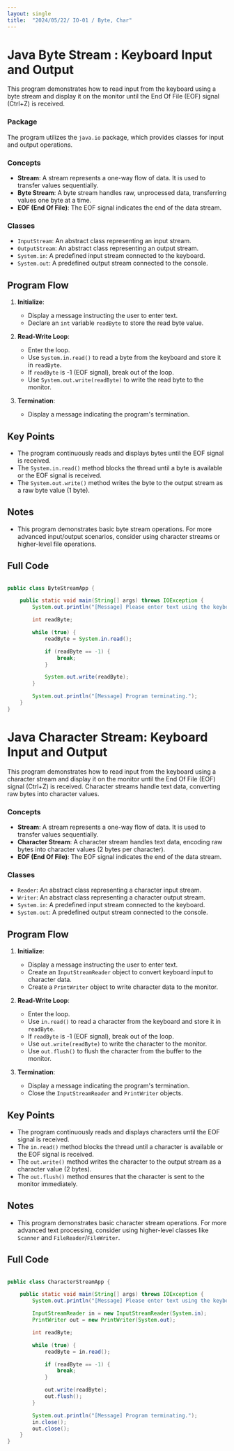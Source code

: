 ```yaml
---
layout: single
title:  "2024/05/22/ IO-01 / Byte, Char"
---
```


# Java Byte Stream : Keyboard Input and Output

This program demonstrates how to read input from the keyboard using a byte stream and display it on the monitor until the End Of File (EOF) signal (Ctrl+Z) is received.

### Package
The program utilizes the `java.io` package, which provides classes for input and output operations.

### Concepts

- **Stream**: A stream represents a one-way flow of data. It is used to transfer values sequentially.
- **Byte Stream**: A byte stream handles raw, unprocessed data, transferring values one byte at a time.
- **EOF (End Of File)**: The EOF signal indicates the end of the data stream.

### Classes

- `InputStream`: An abstract class representing an input stream.
- `OutputStream`: An abstract class representing an output stream.
- `System.in`: A predefined input stream connected to the keyboard.
- `System.out`: A predefined output stream connected to the console.

## Program Flow

1. **Initialize**:
   - Display a message instructing the user to enter text.
   - Declare an `int` variable `readByte` to store the read byte value.

2. **Read-Write Loop**:
   - Enter the loop.
   - Use `System.in.read()` to read a byte from the keyboard and store it in `readByte`.
   - If `readByte` is -1 (EOF signal), break out of the loop.
   - Use `System.out.write(readByte)` to write the read byte to the monitor.

3. **Termination**:
   - Display a message indicating the program's termination.

## Key Points
- The program continuously reads and displays bytes until the EOF signal is received.
- The `System.in.read()` method blocks the thread until a byte is available or the EOF signal is received.
- The `System.out.write()` method writes the byte to the output stream as a raw byte value (1 byte).

## Notes
- This program demonstrates basic byte stream operations. For more advanced input/output scenarios, consider using character streams or higher-level file operations.


## Full Code

```java

public class ByteStreamApp {

    public static void main(String[] args) throws IOException {
        System.out.println("[Message] Please enter text using the keyboard.");

        int readByte;

        while (true) {
            readByte = System.in.read();

            if (readByte == -1) {
                break;
            }

            System.out.write(readByte);
        }

        System.out.println("[Message] Program terminating.");
    }
}
```


# Java Character Stream: Keyboard Input and Output

This program demonstrates how to read input from the keyboard using a character stream and display it on the monitor until the End Of File (EOF) signal (Ctrl+Z) is received. Character streams handle text data, converting raw bytes into character values.


### Concepts

- **Stream**: A stream represents a one-way flow of data. It is used to transfer values sequentially.
- **Character Stream**: A character stream handles text data, encoding raw bytes into character values (2 bytes per character).
- **EOF (End Of File)**: The EOF signal indicates the end of the data stream.

### Classes

- `Reader`: An abstract class representing a character input stream.
- `Writer`: An abstract class representing a character output stream.
- `System.in`: A predefined input stream connected to the keyboard.
- `System.out`: A predefined output stream connected to the console.

## Program Flow

1. **Initialize**:
   - Display a message instructing the user to enter text.
   - Create an `InputStreamReader` object to convert keyboard input to character data.
   - Create a `PrintWriter` object to write character data to the monitor.

2. **Read-Write Loop**:
   - Enter the loop.
   - Use `in.read()` to read a character from the keyboard and store it in `readByte`.
   - If `readByte` is -1 (EOF signal), break out of the loop.
   - Use `out.write(readByte)` to write the character to the monitor.
   - Use `out.flush()` to flush the character from the buffer to the monitor.

3. **Termination**:
   - Display a message indicating the program's termination.
   - Close the `InputStreamReader` and `PrintWriter` objects.

## Key Points
- The program continuously reads and displays characters until the EOF signal is received.
- The `in.read()` method blocks the thread until a character is available or the EOF signal is received.
- The `out.write()` method writes the character to the output stream as a character value (2 bytes).
- The `out.flush()` method ensures that the character is sent to the monitor immediately.

## Notes
- This program demonstrates basic character stream operations. For more advanced text processing, consider using higher-level classes like `Scanner` and `FileReader`/`FileWriter`.


## Full Code

```java

public class CharacterStreamApp {

    public static void main(String[] args) throws IOException {
        System.out.println("[Message] Please enter text using the keyboard.");

        InputStreamReader in = new InputStreamReader(System.in);
        PrintWriter out = new PrintWriter(System.out);

        int readByte;

        while (true) {
            readByte = in.read();

            if (readByte == -1) {
                break;
            }

            out.write(readByte);
            out.flush();
        }

        System.out.println("[Message] Program terminating.");
        in.close();
        out.close();
    }
}

```
